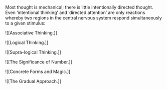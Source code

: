 Most thought is mechanical; there is little intentionally directed thought. Even ‘intentional thinking’ and ‘directed attention’ are only reactions whereby two regions in the central nervous system respond simultaneously to a given stimulus:

![[Associative Thinking.]]

![[Logical Thinking.]]

![[Supra-logical Thinking.]]

![[The Significance of Number.]]

![[Concrete Forms and Magic.]]

![[The Gradual Approach.]]

